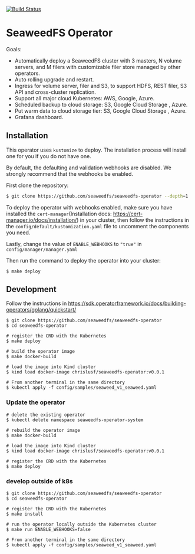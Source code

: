 [![Build Status](https://travis-ci.org/seaweedfs/seaweedfs-operator.svg?branch=master)](https://travis-ci.com/github/seaweedfs/seaweedfs-operator)

# SeaweedFS Operator

Goals: 
* Automatically deploy a SeaweedFS cluster with 3 masters, N volume servers, and M filers with customizable filer store managed by other operators.
* Auto rolling upgrade and restart.
* Ingress for volume server, filer and S3, to support HDFS, REST filer, S3 API and cross-cluster replication.
* Support all major cloud Kubernetes: AWS, Google, Azure.
* Scheduled backup to cloud storage: S3, Google Cloud Storage , Azure.
* Put warm data to cloud storage tier: S3, Google Cloud Storage , Azure.
* Grafana dashboard.

## Installation

This operator uses `kustomize` to deploy. The installation process will install one for you if you do not have one.

By default, the defaulting and validation webhooks are disabled. We strongly recommend that the webhooks be enabled.

First clone the repository:

```bash
$ git clone https://github.com/seaweedfs/seaweedfs-operator --depth=1
```

To deploy the operator with webhooks enabled, make sure you have installed the `cert-manager`(Installation docs: https://cert-manager.io/docs/installation/) in your cluster, then follow the instructions in the `config/default/kustomization.yaml` file to uncomment the components you need.

Lastly, change the value of `ENABLE_WEBHOOKS` to `"true"` in `config/manager/manager.yaml`

Then run the command to deploy the operator into your cluster:

```
$ make deploy
```

## Development

Follow the instructions in https://sdk.operatorframework.io/docs/building-operators/golang/quickstart/

```
$ git clone https://github.com/seaweedfs/seaweedfs-operator
$ cd seaweedfs-operator

# register the CRD with the Kubernetes
$ make deploy

# build the operator image
$ make docker-build

# load the image into Kind cluster
$ kind load docker-image chrislusf/seaweedfs-operator:v0.0.1

# From another terminal in the same directory
$ kubectl apply -f config/samples/seaweed_v1_seaweed.yaml

```

### Update the operator
```
# delete the existing operator
$ kubectl delete namespace seaweedfs-operator-system

# rebuild the operator image
$ make docker-build

# load the image into Kind cluster
$ kind load docker-image chrislusf/seaweedfs-operator:v0.0.1

# register the CRD with the Kubernetes
$ make deploy

```

### develop outside of k8s

```
$ git clone https://github.com/seaweedfs/seaweedfs-operator
$ cd seaweedfs-operator

# register the CRD with the Kubernetes
$ make install

# run the operator locally outside the Kubernetes cluster
$ make run ENABLE_WEBHOOKS=false 

# From another terminal in the same directory
$ kubectl apply -f config/samples/seaweed_v1_seaweed.yaml
```
